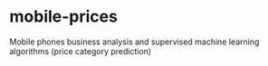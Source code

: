 # mobile-prices
Mobile phones business analysis and supervised machine learning algorithms (price category prediction)
